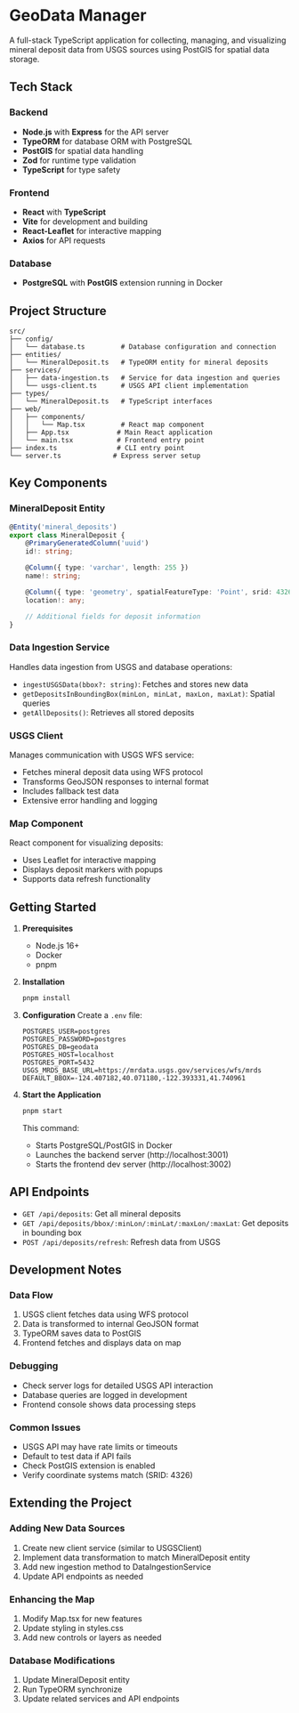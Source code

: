 # GeoData Manager

A full-stack TypeScript application for collecting, managing, and visualizing mineral deposit data from USGS sources using PostGIS for spatial data storage.

## Tech Stack

### Backend
- **Node.js** with **Express** for the API server
- **TypeORM** for database ORM with PostgreSQL
- **PostGIS** for spatial data handling
- **Zod** for runtime type validation
- **TypeScript** for type safety

### Frontend
- **React** with **TypeScript**
- **Vite** for development and building
- **React-Leaflet** for interactive mapping
- **Axios** for API requests

### Database
- **PostgreSQL** with **PostGIS** extension running in Docker

## Project Structure

```
src/
├── config/
│   └── database.ts         # Database configuration and connection
├── entities/
│   └── MineralDeposit.ts   # TypeORM entity for mineral deposits
├── services/
│   ├── data-ingestion.ts   # Service for data ingestion and queries
│   └── usgs-client.ts      # USGS API client implementation
├── types/
│   └── MineralDeposit.ts   # TypeScript interfaces
├── web/
│   ├── components/
│   │   └── Map.tsx         # React map component
│   ├── App.tsx            # Main React application
│   └── main.tsx           # Frontend entry point
├── index.ts               # CLI entry point
└── server.ts             # Express server setup
```

## Key Components

### MineralDeposit Entity
```typescript
@Entity('mineral_deposits')
export class MineralDeposit {
    @PrimaryGeneratedColumn('uuid')
    id!: string;

    @Column({ type: 'varchar', length: 255 })
    name!: string;

    @Column({ type: 'geometry', spatialFeatureType: 'Point', srid: 4326 })
    location!: any;

    // Additional fields for deposit information
}
```

### Data Ingestion Service
Handles data ingestion from USGS and database operations:
- `ingestUSGSData(bbox?: string)`: Fetches and stores new data
- `getDepositsInBoundingBox(minLon, minLat, maxLon, maxLat)`: Spatial queries
- `getAllDeposits()`: Retrieves all stored deposits

### USGS Client
Manages communication with USGS WFS service:
- Fetches mineral deposit data using WFS protocol
- Transforms GeoJSON responses to internal format
- Includes fallback test data
- Extensive error handling and logging

### Map Component
React component for visualizing deposits:
- Uses Leaflet for interactive mapping
- Displays deposit markers with popups
- Supports data refresh functionality

## Getting Started

1. **Prerequisites**
   - Node.js 16+
   - Docker
   - pnpm

2. **Installation**
   ```bash
   pnpm install
   ```

3. **Configuration**
   Create a `.env` file:
   ```env
   POSTGRES_USER=postgres
   POSTGRES_PASSWORD=postgres
   POSTGRES_DB=geodata
   POSTGRES_HOST=localhost
   POSTGRES_PORT=5432
   USGS_MRDS_BASE_URL=https://mrdata.usgs.gov/services/wfs/mrds
   DEFAULT_BBOX=-124.407182,40.071180,-122.393331,41.740961
   ```

4. **Start the Application**
   ```bash
   pnpm start
   ```
   This command:
   - Starts PostgreSQL/PostGIS in Docker
   - Launches the backend server (http://localhost:3001)
   - Starts the frontend dev server (http://localhost:3002)

## API Endpoints

- `GET /api/deposits`: Get all mineral deposits
- `GET /api/deposits/bbox/:minLon/:minLat/:maxLon/:maxLat`: Get deposits in bounding box
- `POST /api/deposits/refresh`: Refresh data from USGS

## Development Notes

### Data Flow
1. USGS client fetches data using WFS protocol
2. Data is transformed to internal GeoJSON format
3. TypeORM saves data to PostGIS
4. Frontend fetches and displays data on map

### Debugging
- Check server logs for detailed USGS API interaction
- Database queries are logged in development
- Frontend console shows data processing steps

### Common Issues
- USGS API may have rate limits or timeouts
- Default to test data if API fails
- Check PostGIS extension is enabled
- Verify coordinate systems match (SRID: 4326)

## Extending the Project

### Adding New Data Sources
1. Create new client service (similar to USGSClient)
2. Implement data transformation to match MineralDeposit entity
3. Add new ingestion method to DataIngestionService
4. Update API endpoints as needed

### Enhancing the Map
1. Modify Map.tsx for new features
2. Update styling in styles.css
3. Add new controls or layers as needed

### Database Modifications
1. Update MineralDeposit entity
2. Run TypeORM synchronize
3. Update related services and API endpoints
